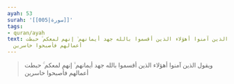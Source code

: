 ```yaml
---
ayah: 53
surah: '[[005|سورة]]'
tags:
- quran/ayah
text: ويقول الذين آمنوا أهؤلاء الذين أقسموا بالله جهد أيمانهم ۙ إنهم لمعكم ۚ حبطت
  أعمالهم فأصبحوا خاسرين
---
```

> ويقول الذين آمنوا أهؤلاء الذين أقسموا بالله جهد أيمانهم ۙ إنهم لمعكم ۚ حبطت أعمالهم فأصبحوا خاسرين
